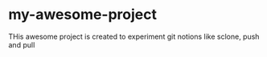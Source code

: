 # my-awesome-project
THis awesome project is created to experiment git notions like sclone, push and pull
